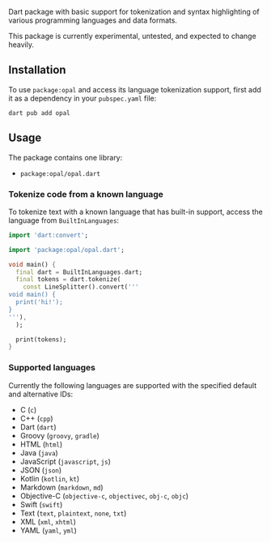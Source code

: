 Dart package with basic support for tokenization and syntax highlighting of
various programming languages and data formats.

This package is currently experimental, untested, and
expected to change heavily.

## Installation

To use `package:opal` and access its language tokenization support,
first add it as a dependency in your `pubspec.yaml` file:

```shell
dart pub add opal
```

## Usage

The package contains one library:

- `package:opal/opal.dart`

### Tokenize code from a known language

To tokenize text with a known language that has built-in support,
access the language from `BuiltInLanguages`:

```dart
import 'dart:convert';

import 'package:opal/opal.dart';

void main() {
  final dart = BuiltInLanguages.dart;
  final tokens = dart.tokenize(
    const LineSplitter().convert('''
void main() {
  print('hi!');
}
'''),
  );

  print(tokens);
}
```

### Supported languages

Currently the following languages are supported with
the specified default and alternative IDs:

- C (`c`)
- C++ (`cpp`)
- Dart (`dart`)
- Groovy (`groovy`, `gradle`)
- HTML (`html`)
- Java (`java`)
- JavaScript (`javascript`, `js`)
- JSON (`json`)
- Kotlin (`kotlin`, `kt`)
- Markdown (`markdown`, `md`)
- Objective-C (`objective-c`, `objectivec`, `obj-c`, `objc`)
- Swift (`swift`)
- Text (`text`, `plaintext`, `none`, `txt`)
- XML (`xml`, `xhtml`)
- YAML (`yaml`, `yml`)
